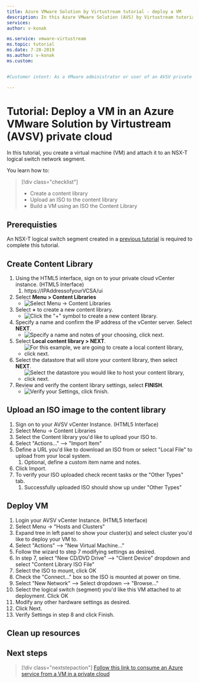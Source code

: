 ```yaml
---
title: Azure VMware Solution by Virtustream tutorial - deploy a VM
description: In this Azure VMware Solution (AVS) by Virtustream tutorial, you use a basic connection method to the private cloud and use vCenter to create a VM.
services:
author: v-konak

ms.service: vmware-virtustream
ms.topic: tutorial
ms.date: 7-28-2019
ms.author: v-konak
ms.custom: 


#Customer intent: As a VMware administrator or user of an AVSV private cloud, I want to create a VM in a private cloud.

---
```


# Tutorial: Deploy a VM in an Azure VMware Solution by Virtustream (AVSV) private cloud

In this tutorial, you create a virtual machine (VM) and attach it to an NSX-T logical switch network segment.

You learn how to:
> [!div class="checklist"]
> * Create a content library
> * Upload an ISO to the content library
> * Build a VM using an ISO the Content Library

## Prerequisties

An NSX-T logical switch segment created in a [previous tutorial](tutorials-nsx-t1-ls.md) is required to complete this tutorial.

## Create Content Library

1. Using the HTML5 interface, sign on to your private cloud vCenter instance. (HTML5 Interface)
    1. https://IPAddressofyourVCSA/ui
1. Select **Menu > Content Libraries**
    *  ![Select Menu -> Content Libraries](./media/create-vm/vsphere-menu-content-libraries.png)
1. Select **+** to create a new content library.
    *  ![Click the "+" symbol to create a new content library.](media/create-vm/create-new-content-library.png)
1. Specify a name and confirm the IP address of the vCenter server. Select **NEXT**.
    *  ![Specify a name and notes of your choosing, click next.](media/create-vm/new-content-library-step1.png)
1. Select **Local content library > NEXT**.
    *  ![For this example, we are going to create a local content library, click next.](media/create-vm/new-content-library-step2.png)
1. Select the datastore that will store your content library, then select **NEXT**.
    *   ![Select the datastore you would like to host your content library, click next.](media/create-vm/new-content-library-step3.png)
1. Review and verify the content library settings, select **FINISH**.
    *   ![Verify your Settings, click finish.](media/create-vm/new-content-library-step4.png)

## Upload an ISO image to the content library

1. Sign on to your AVSV vCenter Instance. (HTML5 Interface)
1. Select Menu -> Content Libraries
1. Select the Content library you'd like to upload your ISO to.
1. Select "Actions..." --> "Import Item"
1. Define a URL you'd like to download an ISO from or select "Local File" to upload from your local system.
    1. Optional, define a custom item name and notes.
1. Click Import.
1. To verify your ISO uploaded check recent tasks or the "Other Types" tab.
    1. Successfully uploaded ISO should show up under "Other Types"

## Deploy VM
1. Login your AVSV vCenter Instance. (HTML5 Interface)
1. Select Menu -> "Hosts and Clusters"
1. Expand tree in left panel to show your cluster(s) and select cluster you'd like to deploy your VM to.
1. Select "Actions" --> "New Virtual Machine..."
1. Follow the wizard to step 7 modifying settings as desired.
1. In step 7, select "New CD/DVD Drive" --> "Client Device" dropdown and select "Content Library ISO File"
1. Select the ISO to mount, click OK
1. Check the "Connect..." box so the ISO is mounted at power on time.
1. Select "New Network" --> Select dropdown --> "Browse..."
1. Select the logical switch (segment) you'd like this VM attached to at deployment.  Click OK
1. Modify any other hardware settings as desired.
1. Click Next.
1. Verify Settings in step 8 and click Finish.

## Clean up resources

<This secion is required if resources are created that are required to perform the actions in the tutorial but are not required after the tutorial is complete Finding example>

## Next steps

> [!div class="nextstepaction"]
> [Follow this link to consume an Azure service from a VM in a private cloud][tutorials-consume-azure-service]

<!-- LINKS - external-->

<!-- LINKS - internal -->
[tutorials-consume-azure-service]: ./tutorials-consume-azure-service.md